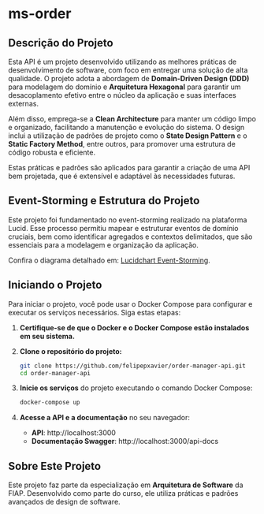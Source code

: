 # ms-order

## Descrição do Projeto

Esta API é um projeto desenvolvido utilizando as melhores práticas de desenvolvimento de software, com foco em entregar uma solução de alta qualidade. O projeto adota a abordagem de **Domain-Driven Design (DDD)** para modelagem do domínio e **Arquitetura Hexagonal** para garantir um desacoplamento efetivo entre o núcleo da aplicação e suas interfaces externas.

Além disso, emprega-se a **Clean Architecture** para manter um código limpo e organizado, facilitando a manutenção e evolução do sistema. O design inclui a utilização de padrões de projeto como o **State Design Pattern** e o **Static Factory Method**, entre outros, para promover uma estrutura de código robusta e eficiente.

Estas práticas e padrões são aplicados para garantir a criação de uma API bem projetada, que é extensível e adaptável às necessidades futuras.

## Event-Storming e Estrutura do Projeto

Este projeto foi fundamentado no event-storming realizado na plataforma Lucid. Esse processo permitiu mapear e estruturar eventos de domínio cruciais, bem como identificar agregados e contextos delimitados, que são essenciais para a modelagem e organização da aplicação. 

Confira o diagrama detalhado em: [Lucidchart Event-Storming](https://lucid.app/lucidchart/edbd91cc-478d-4b5e-a72f-1013f450f952/view).

## Iniciando o Projeto

Para iniciar o projeto, você pode usar o Docker Compose para configurar e executar os serviços necessários. Siga estas etapas:

1. **Certifique-se de que o Docker e o Docker Compose estão instalados em seu sistema.**

2. **Clone o repositório do projeto:**
   ```bash
   git clone https://github.com/felipepxavier/order-manager-api.git
   cd order-manager-api
   ```

3. **Inicie os serviços** do projeto executando o comando Docker Compose:

    ```bash
    docker-compose up
    ```

4. **Acesse a API e a documentação** no seu navegador:

    - **API**: http://localhost:3000
    - **Documentação Swagger**: http://localhost:3000/api-docs


## Sobre Este Projeto

Este projeto faz parte da especialização em **Arquitetura de Software** da FIAP. Desenvolvido como parte do curso, ele utiliza práticas e padrões avançados de design de software.

